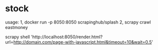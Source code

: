 # stock
usage:
1, docker run -p 8050:8050 scrapinghub/splash
2, scrapy crawl eastmoney

scrapy shell 'http://localhost:8050/render.html?url=http://domain.com/page-with-javascript.html&timeout=10&wait=0.5'
